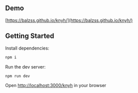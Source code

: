 ## Demo

[https://balzss.github.io/knyh/](https://balzss.github.io/knyh/)

## Getting Started

Install dependencies:

```bash
npm i
```

Run the dev server:

```bash
npm run dev
```

Open [http://localhost:3000/knyh](http://localhost:3000/knyh) in your browser
